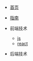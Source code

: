 <!--
 * @Date: 2024-01-16 13:47:00
 * @LastEditors: tandongyang =
 * @LastEditTime: 2024-01-16 14:37:24
 * @FilePath: /docs/_sidebar.md
-->
* [首页](/)
* [指南](/detail/README.md) 

* 前端技术
    * [js](web/js/)
    * [react](web/react/)
* 后端技术